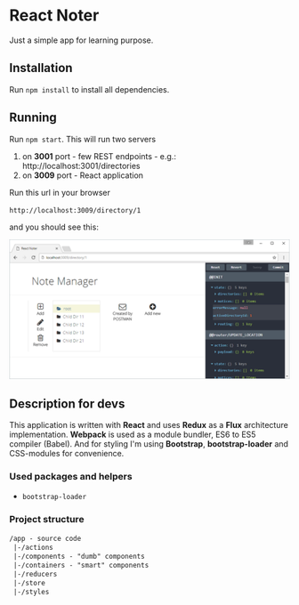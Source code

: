 # React Noter

Just a simple app for learning purpose.

## Installation
Run `npm install` to install all dependencies.

## Running
Run `npm start`. This will run two servers

1. on **3001** port - few REST endpoints - e.g.: http://localhost:3001/directories
2. on **3009** port - React application

Run this url in your browser

`http://localhost:3009/directory/1`

and you should see this:

![noter](readme/react.png)


## Description for devs
This application is written with **React** and uses **Redux** as a **Flux** architecture implementation.
**Webpack** is used as a module bundler, ES6 to ES5 compiler (Babel).
And for styling I'm using **Bootstrap**, **bootstrap-loader** and CSS-modules for convenience.


### Used packages and helpers
* `bootstrap-loader`

### Project structure
```
/app - source code
 |-/actions
 |-/components - "dumb" components
 |-/containers - "smart" components
 |-/reducers
 |-/store
 |-/styles
```

